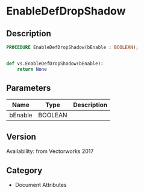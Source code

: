 # EnableDefDropShadow

## Description
```pascal
PROCEDURE EnableDefDropShadow(bEnable : BOOLEAN);
```

```python

def vs.EnableDefDropShadow(bEnable):
    return None
```

## Parameters
|Name|Type|Description|
|---|---|---|
|bEnable|BOOLEAN||

## Version
Availability: from Vectorworks 2017
## Category
* Document Attributes

